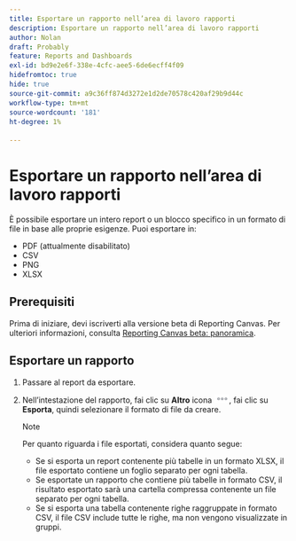 ```yaml
---
title: Esportare un rapporto nell’area di lavoro rapporti
description: Esportare un rapporto nell’area di lavoro rapporti
author: Nolan
draft: Probably
feature: Reports and Dashboards
exl-id: bd9e2e6f-338e-4cfc-aee5-6de6ecff4f09
hidefromtoc: true
hide: true
source-git-commit: a9c36ff874d3272e1d2de70578c420af29b9d44c
workflow-type: tm+mt
source-wordcount: '181'
ht-degree: 1%

---
```


# Esportare un rapporto nell’area di lavoro rapporti

È possibile esportare un intero report o un blocco specifico in un formato di file in base alle proprie esigenze. Puoi esportare in:

* PDF (attualmente disabilitato)
* CSV
* PNG
* XLSX

## Prerequisiti

Prima di iniziare, devi iscriverti alla versione beta di Reporting Canvas. Per ulteriori informazioni, consulta [Reporting Canvas beta: panoramica](/help/quicksilver/product-announcements/betas/canvas-dashboards-beta/reporting-canvas-beta-overview.md).

## Esportare un rapporto

1. Passare al report da esportare.
1. Nell’intestazione del rapporto, fai clic su **Altro** icona ![](assets/more-icon-27x15.png), fai clic su **Esporta**, quindi selezionare il formato di file da creare.

   >[!NOTE]
   >
   >Per quanto riguarda i file esportati, considera quanto segue:
   >
   >   * Se si esporta un report contenente più tabelle in un formato XLSX, il file esportato contiene un foglio separato per ogni tabella.
   >   * Se esportate un rapporto che contiene più tabelle in formato CSV, il risultato esportato sarà una cartella compressa contenente un file separato per ogni tabella.
   >   * Se si esporta una tabella contenente righe raggruppate in formato CSV, il file CSV include tutte le righe, ma non vengono visualizzate in gruppi.
   >   

<!-- 1. (Conditional) If you selected **PDF**, configure the fields below to format the exported file, then click **Download PDF**.

   >[!TIP]
   >
   >The PDF preview in the right pane updates as you configure each field.

   <table style="table-layout:auto"> 
    <col> 
    <col> 
    <tbody> 
     <tr> 
      <td role="rowheader">Document size</td> 
      <td> <p>Select a size for the exported file from the drop-down menu.</p> </td> 
     </tr> 
     <tr> 
      <td role="rowheader">Orientation</td> 
      <td> <p>Select either <strong>Portrait</strong> or <strong>Landscape</strong>.</p> </td> 
     </tr>
      <tr data-mc-conditions="QuicksilverOrClassic.Draft mode"> 
       <td role="rowheader">Scaling options</td> 
       <td> <p>Select the scaling option for the exported file:</p> 
        <ul> 
         <li> <p><strong>Normal</strong> (default option)</p> </li> 
         <li> <p><strong>Fit to width</strong> </p> </li> 
         <li> <p><strong>Fit to height</strong> </p> </li> 
        </ul> </td> 
      </tr>
     <tr> 
      <td role="rowheader">Heading settings</td> 
      <td> <p>Select all the content you want to display in the header.</p> </td> 
     </tr> 
     <tr> 
      <td role="rowheader">Footer settings</td> 
      <td> <p>Select all the content you want to display in the footer.</p> <p>If you select <strong>Footer message</strong>, type the <strong>Footer text</strong> that you want to display in the footer. You can type up to 255 characters.</p> </td> 
     </tr> 
     <tr> 
      <td role="rowheader">Watermark</td> 
      <td> <p>If you select <strong>Include watermark</strong>:</p> 
       <ul> 
        <li>Type the <strong>Watermark text</strong> that you want to display. You can type up to 20 characters.</li> 
        <li>Slide or enter the <strong>Opacity</strong> percentage that you want for the text.</li> 
        <li>Enter the degree of <strong>Rotation</strong> that you want for the text.</li> 
       </ul> </td> 
     </tr> 
    </tbody> 
   </table>

   The exported PDF file is named in the following format: REPORT_TITLE_YYYY-MM-DDTHH_MM_SS. -->

